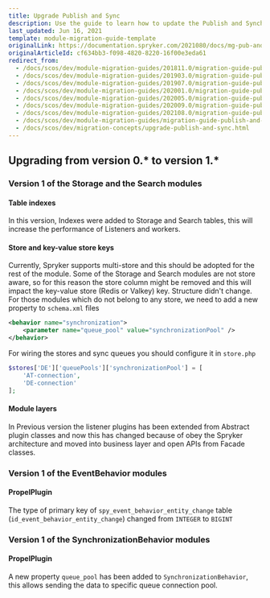 ```yaml
---
title: Upgrade Publish and Sync
description: Use the guide to learn how to update the Publish and Synchronization module to a newer version.
last_updated: Jun 16, 2021
template: module-migration-guide-template
originalLink: https://documentation.spryker.com/2021080/docs/mg-pub-and-sync
originalArticleId: cf634bb3-f098-4820-8220-16f00e3eda61
redirect_from:
  - /docs/scos/dev/module-migration-guides/201811.0/migration-guide-publish-and-synchronization.html
  - /docs/scos/dev/module-migration-guides/201903.0/migration-guide-publish-and-synchronization.html
  - /docs/scos/dev/module-migration-guides/201907.0/migration-guide-publish-and-synchronization.html
  - /docs/scos/dev/module-migration-guides/202001.0/migration-guide-publish-and-synchronization.html
  - /docs/scos/dev/module-migration-guides/202005.0/migration-guide-publish-and-synchronization.html
  - /docs/scos/dev/module-migration-guides/202009.0/migration-guide-publish-and-synchronization.html
  - /docs/scos/dev/module-migration-guides/202108.0/migration-guide-publish-and-synchronization.html
  - /docs/scos/dev/module-migration-guides/migration-guide-publish-and-synchronization.html
  - /docs/scos/dev/migration-concepts/upgrade-publish-and-sync.html
---
```



## Upgrading from version 0.* to version 1.*

### Version 1 of the Storage and the Search modules

#### Table indexes

In this version, Indexes were added to Storage and Search tables, this will increase the performance of Listeners and workers.

#### Store and key-value store keys

Currently, Spryker supports multi-store and this should be adopted for the rest of the module. Some of the Storage and Search modules are not store aware, so for this reason the store column might be removed and this will impact the key-value store (Redis or Valkey) key. Structure didn't change. For those modules which do not belong to any store, we need to add a new property to `schema.xml` files

```xml
<behavior name="synchronization">
	<parameter name="queue_pool" value="synchronizationPool" />
</behavior>
```

For wiring the stores and sync queues you should configure it in `store.php`

```php
$stores['DE']['queuePools']['synchronizationPool'] = [
	'AT-connection',
	'DE-connection'
];
```

#### Module layers

In Previous version the listener plugins has been extended from Abstract plugin classes and now this has changed because of obey the Spryker architecture and moved into business layer and open APIs from Facade classes.

### Version 1 of the EventBehavior modules

#### PropelPlugin

The type of primary key of `spy_event_behavior_entity_change` table (`id_event_behavior_entity_change`) changed from `INTEGER` to `BIGINT`

### Version 1 of the SynchronizationBehavior modules

#### PropelPlugin

A new property `queue_pool` has been added to `SynchronizationBehavior`, this allows sending the data to specific queue connection pool.
